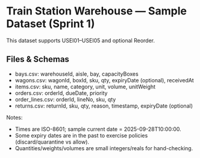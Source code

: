 # Train Station Warehouse — Sample Dataset (Sprint 1)

This dataset supports USEI01–USEI05 and optional Reorder.

## Files & Schemas
- bays.csv: warehouseId, aisle, bay, capacityBoxes
- wagons.csv: wagonId, boxId, sku, qty, expiryDate (optional), receivedAt
- items.csv: sku, name, category, unit, volume, unitWeight
- orders.csv: orderId, dueDate, priority
- order_lines.csv: orderId, lineNo, sku, qty
- returns.csv: returnId, sku, qty, reason, timestamp, expiryDate (optional)

Notes:
- Times are ISO-8601; sample current date = 2025-09-28T10:00:00.
- Some expiry dates are in the past to exercise policies (discard/quarantine vs allow).
- Quantities/weights/volumes are small integers/reals for hand-checking.
